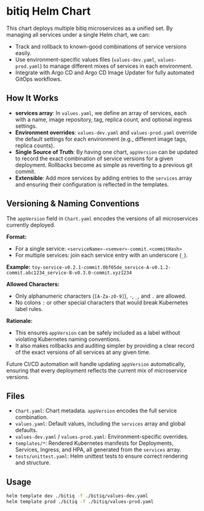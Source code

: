 # bitiq Helm Chart

This chart deploys multiple bitiq microservices as a unified set. By managing all services under a single Helm chart, we can:

- Track and rollback to known-good combinations of service versions easily.
- Use environment-specific values files (`values-dev.yaml`, `values-prod.yaml`) to manage different mixes of services in each environment.
- Integrate with Argo CD and Argo CD Image Updater for fully automated GitOps workflows.

## How It Works

- **services array**: In `values.yaml`, we define an array of services, each with a name, image repository, tag, replica count, and optional ingress settings.
- **Environment overrides**: `values-dev.yaml` and `values-prod.yaml` override the default settings for each environment (e.g., different image tags, replica counts).
- **Single Source of Truth**: By having one chart, `appVersion` can be updated to record the exact combination of service versions for a given deployment. Rollbacks become as simple as reverting to a previous git commit.
- **Extensible**: Add more services by adding entries to the `services` array and ensuring their configuration is reflected in the templates.

## Versioning & Naming Conventions

The `appVersion` field in `Chart.yaml` encodes the versions of all microservices currently deployed.

**Format:**
- For a single service: `<serviceName>-<semver>-commit.<commitHash>`
- For multiple services: join each service entry with an underscore (`_`).

**Example:**
`toy-service-v0.2.1-commit.0bf65de_service-A-v0.1.2-commit.abc1234_service-B-v0.3.0-commit.xyz1234`

**Allowed Characters:**
- Only alphanumeric characters (`[A-Za-z0-9]`), `-`, `_`, and `.` are allowed.
- No colons `:` or other special characters that would break Kubernetes label rules.

**Rationale:**
- This ensures `appVersion` can be safely included as a label without violating Kubernetes naming conventions.
- It also makes rollbacks and auditing simpler by providing a clear record of the exact versions of all services at any given time.

Future CI/CD automation will handle updating `appVersion` automatically, ensuring that every deployment reflects the current mix of microservice versions.

## Files

- `Chart.yaml`: Chart metadata. `appVersion` encodes the full service combination.
- `values.yaml`: Default values, including the `services` array and global defaults.
- `values-dev.yaml` / `values-prod.yaml`: Environment-specific overrides.
- `templates/*`: Rendered Kubernetes manifests for Deployments, Services, Ingress, and HPA, all generated from the `services` array.
- `tests/unittest.yaml`: Helm unittest tests to ensure correct rendering and structure.

## Usage

```bash
helm template dev ./bitiq -f ./bitiq/values-dev.yaml
helm template prod ./bitiq -f ./bitiq/values-prod.yaml